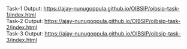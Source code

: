 Task-1 Output: https://ajay-nunugoppula.github.io/OIBSIP/oibsip-task-1/index.html <br>
Task-2 Output: https://ajay-nunugoppula.github.io/OIBSIP/oibsip-task-2/index.html <br>
Task-3 Output: https://ajay-nunugoppula.github.io/OIBSIP/oibsip-task-3/index.html <br>

